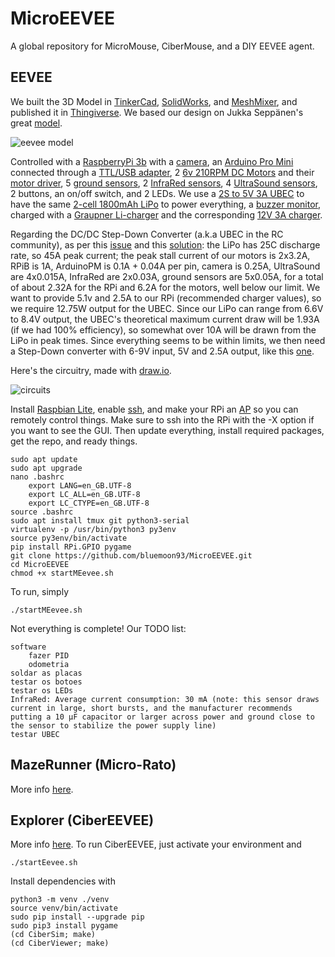 # MicroEEVEE

A global repository for MicroMouse, CiberMouse, and a DIY EEVEE agent.

## EEVEE

We built the 3D Model in [TinkerCad](https://www.tinkercad.com/), [SolidWorks](https://www.solidworks.com/), and [MeshMixer](http://www.meshmixer.com/), and published it in [Thingiverse](https://www.thingiverse.com/thing:3148948). We based our design on Jukka Seppänen's great [model](https://www.yobi3d.com/v/4kIfHKWdJ5/eevee-kijaidesign-01.stl).

![eevee model](https://user-images.githubusercontent.com/9117323/46804341-4600ac00-cd5a-11e8-8fcd-86e9f92aa558.png)

Controlled with a [RaspberryPi 3b](https://www.raspberrypi.org/products/raspberry-pi-3-model-b/) with a [camera](https://uk.pi-supply.com/products/raspberry-pi-camera-board-v1-3-5mp-1080p), an [Arduino Pro Mini](https://store.arduino.cc/arduino-pro-mini) connected through a [TTL/USB adapter](https://www.sunrom.com/p/cp2102-usb-ttl-uart-module), 2 [6v 210RPM DC Motors](https://www.tosave.com/p/New-6V-210RPM-Encoder-Gear-Motor-4mm-Shaft-With-Mounting-Bracket-65mm-Wheel-Kit-134140.html) and their [motor driver](https://www.bananarobotics.com/shop/How-to-use-the-L298N-Dual-H-Bridge-Motor-Driver), 5 [ground sensors](https://www.pololu.com/file/0J117/QRE1113GR.pdf), 2 [InfraRed sensors](https://www.pololu.com/product/136), 4 [UltraSound sensors](https://www.mouser.com/ds/2/813/HCSR04-1022824.pdf), 2 buttons, an on/off switch, and 2 LEDs. We use a [2S to 5V 3A UBEC](https://www.aliexpress.com/item/Hot-Sale-DC-DC-Converter-Step-Down-Module-UBEC-3A-5V-12V-BEC-For-RC-Airplane/32824894112.html?spm=a2g0s.13010208.99999999.265.63b73c009dZqCQ) to have the same [2-cell 1800mAh LiPo](https://www.botnroll.com/en/batteries/1053-hacker-lipobattery74-v-900mah.html) to power everything, a [buzzer monitor](https://www.aliexpress.com/item/Voltage-monitor-1-8S-Lipo-Li-ion-Fe-Battery-Voltage-2IN1-Tester-Low-Voltage-Buzzer-Alarm/32847601843.html?spm=a2g0s.13010208.99999999.259.67d43c0030BAoU), charged with a [Graupner Li-charger](https://www.graupner.de/mediaroot/files/6462_Li_Charger_4_Plus_de_en_fr.pdf) and the corresponding [12V 3A charger](https://www.botnroll.com/en/power-supply-ac-dc-12v/1101-power-supply-acdc-12v-3a.html). 

Regarding the DC/DC Step-Down Converter (a.k.a UBEC in the RC community), as per this [issue](https://raspberrypi.stackexchange.com/questions/89731/can-this-dc-motor-driver-feed-my-rpi) and this [solution](https://electronics.stackexchange.com/questions/400000/powering-a-rpi-and-a-motor-driver-with-the-same-lipo-battery): the LiPo has 25C discharge rate, so 45A peak current; the peak stall current of our motors is 2x3.2A, RPiB is 1A, ArduinoPM is 0.1A + 0.04A per pin, camera is 0.25A, UltraSound are 4x0.015A, InfraRed are 2x0.03A, ground sensors are 5x0.05A, for a total of about 2.32A for the RPi and 6.2A for the motors, well below our limit. We want to provide 5.1v and 2.5A to our RPi (recommended charger values), so we require 12.75W output for the UBEC. Since our LiPo can range from 6.6V to 8.4V output, the UBEC's theoretical maximum current draw will be 1.93A (if we had 100% efficiency), so somewhat over 10A will be drawn from the LiPo in peak times. Since everything seems to be within limits, we then need a Step-Down converter with 6-9V input, 5V and 2.5A output, like this [one](https://www.botnroll.com/en/dcdc-converters/2984-step-down-dc-dc-1-25-36v-m-x-5a-xl4015.html).

Here's the circuitry, made with [draw.io](https://drive.google.com/file/d/1LcyPtO9vEOZJ04b2OpFpYvRo7CwWos43/view?usp=sharing).

![circuits](https://raw.githubusercontent.com/bluemoon93/MicroEEVEE/master/EEVEE/Circuits.png)

Install [Raspbian Lite](https://www.raspberrypi.org/downloads/raspbian/), enable [ssh](https://www.raspberrypi.org/documentation/remote-access/ssh/README.md), and make your RPi an [AP](https://www.raspberrypi.org/documentation/configuration/wireless/access-point.md) so you can remotely control things. Make sure to ssh into the RPi with the -X option if you want to see the GUI. Then update everything, install required packages, get the repo, and ready things.

    sudo apt update
    sudo apt upgrade
    nano .bashrc
        export LANG=en_GB.UTF-8
        export LC_ALL=en_GB.UTF-8
        export LC_CTYPE=en_GB.UTF-8
    source .bashrc
    sudo apt install tmux git python3-serial 
    virtualenv -p /usr/bin/python3 py3env
    source py3env/bin/activate
    pip install RPi.GPIO pygame
    git clone https://github.com/bluemoon93/MicroEEVEE.git
    cd MicroEEVEE
    chmod +x startMEevee.sh
    
To run, simply 

    ./startMEevee.sh
    
Not everything is complete! Our TODO list:

    software
        fazer PID
        odometria
    soldar as placas
    testar os botoes
    testar os LEDs
    InfraRed: Average current consumption: 30 mA (note: this sensor draws current in large, short bursts, and the manufacturer recommends putting a 10 µF capacitor or larger across power and ground close to the sensor to stabilize the power supply line)
    testar UBEC
    

## MazeRunner (Micro-Rato)

More info [here](http://microrato.ua.pt/microrato).

## Explorer (CiberEEVEE)

More info [here](http://microrato.ua.pt/ciberrato). To run CiberEEVEE, just activate your environment and

    ./startEevee.sh
    
Install dependencies with

    python3 -m venv ./venv
    source venv/bin/activate
    sudo pip install --upgrade pip
    sudo pip3 install pygame
    (cd CiberSim; make)
    (cd CiberViewer; make)
